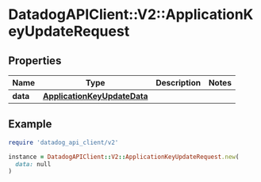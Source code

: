 # DatadogAPIClient::V2::ApplicationKeyUpdateRequest

## Properties

| Name     | Type                                                        | Description | Notes |
| -------- | ----------------------------------------------------------- | ----------- | ----- |
| **data** | [**ApplicationKeyUpdateData**](ApplicationKeyUpdateData.md) |             |       |

## Example

```ruby
require 'datadog_api_client/v2'

instance = DatadogAPIClient::V2::ApplicationKeyUpdateRequest.new(
  data: null
)
```
